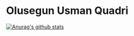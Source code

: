 # Olusegun Usman Quadri

[![Anurag's github stats](https://github-readme-stats.vercel.app/api?username=waletoyo1&count_private=true&show_icons=true)](https://github.com/anuraghazra/github-readme-stats)

<!--
**waletoyo1/waletoyo1** is a ✨ _special_ ✨ repository because its `README.md` (this file) appears on your GitHub profile.

Here are some ideas to get you started:

- 🔭 I’m currently working on ...
- 🌱 I’m currently learning ...
- 👯 I’m looking to collaborate on ...
- 🤔 I’m looking for help with ...
- 💬 Ask me about ...
- 📫 How to reach me: ...
- 😄 Pronouns: ...
- ⚡ Fun fact: ...
-->
